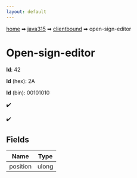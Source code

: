 ```yaml
---
layout: default
---
```


[home](/) ➡ [java315](/protocol/java315) ➡ [clientbound](/protocol/java315/clientbound) ➡ open-sign-editor

# Open-sign-editor

**Id**: 42

**Id** (hex): 2A

**Id** (bin): 00101010

✔️

✔️

## Fields

Name | Type
---|---
position | ulong

